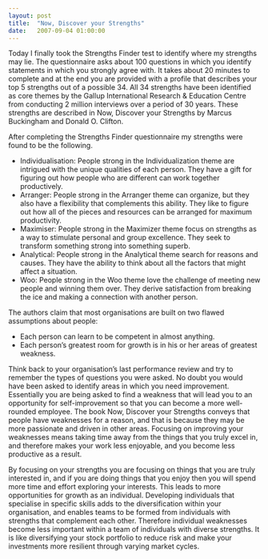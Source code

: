 ```yaml
---
layout: post
title:  "Now, Discover your Strengths"
date:   2007-09-04 01:00:00
---
```


Today I finally took the Strengths Finder test to identify where my strengths may lie. The questionnaire asks about 100 questions in which you identify statements in which you strongly agree with. It takes about 20 minutes to complete and at the end you are provided with a profile that describes your top 5 strengths out of a possible 34. All 34 strengths have been identified as core themes by the Gallup International Research & Education Centre from conducting 2 million interviews over a period of 30 years. These strengths are described in Now, Discover your Strengths by Marcus Buckingham and Donald O. Clifton.

After completing the Strengths Finder questionnaire my strengths were found to be the following.

* Individualisation: People strong in the Individualization theme are intrigued with the unique qualities of each person. They have a gift for figuring out how people who are different can work together productively.
* Arranger: People strong in the Arranger theme can organize, but they also have a flexibility that complements this ability. They like to figure out how all of the pieces and resources can be arranged for maximum productivity.
* Maximiser: People strong in the Maximizer theme focus on strengths as a way to stimulate personal and group excellence. They seek to transform something strong into something superb.
* Analytical: People strong in the Analytical theme search for reasons and causes. They have the ability to think about all the factors that might affect a situation.
* Woo: People strong in the Woo theme love the challenge of meeting new people and winning them over. They derive satisfaction from breaking the ice and making a connection with another person.

The authors claim that most organisations are built on two flawed assumptions about people:

* Each person can learn to be competent in almost anything.
* Each person’s greatest room for growth is in his or her areas of greatest weakness.

Think back to your organisation’s last performance review and try to remember the types of questions you were asked. No doubt you would have been asked to identify areas in which you need improvement. Essentially you are being asked to find a weakness that will lead you to an opportunity for self-improvement so that you can become a more well-rounded employee. The book Now, Discover your Strengths conveys that people have weaknesses for a reason, and that is because they may be more passionate and driven in other areas. Focusing on improving your weaknesses means taking time away from the things that you truly excel in, and therefore makes your work less enjoyable, and you become less productive as a result.

By focusing on your strengths you are focusing on things that you are truly interested in, and if you are doing things that you enjoy then you will spend more time and effort exploring your interests. This leads to more opportunities for growth as an individual. Developing individuals that specialise in specific skills adds to the diversification within your organisation, and enables teams to be formed from individuals with strengths that complement each other. Therefore individual weaknesses become less important within a team of individuals with diverse strengths. It is like diversifying your stock portfolio to reduce risk and make your investments more resilient through varying market cycles.

